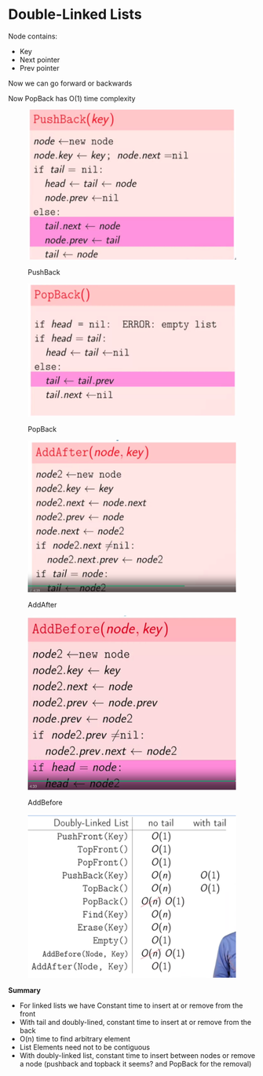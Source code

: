 # Double-Linked Lists

Node contains:

* Key
* Next pointer
* Prev pointer

Now we can go forward or backwards

Now PopBack has O(1) time complexity

<figure><img src="../../.gitbook/assets/imagen (1).png" alt=""><figcaption><p>PushBack</p></figcaption></figure>

<figure><img src="../../.gitbook/assets/imagen (1) (1).png" alt=""><figcaption><p>PopBack</p></figcaption></figure>

<figure><img src="../../.gitbook/assets/imagen (2).png" alt=""><figcaption><p>AddAfter</p></figcaption></figure>

<figure><img src="../../.gitbook/assets/imagen (3).png" alt=""><figcaption><p>AddBefore</p></figcaption></figure>

<figure><img src="../../.gitbook/assets/imagen (4).png" alt=""><figcaption></figcaption></figure>

**Summary**

* For linked lists we have Constant time to insert at or remove from the front
* With tail and doubly-lined, constant time to insert at or remove from the back
* O(n) time to find arbitrary element
* List Elements need not to be contiguous
* With doubly-linked list, constant time to insert between nodes or remove a node (pushback and topback it seems? and PopBack for the removal)

